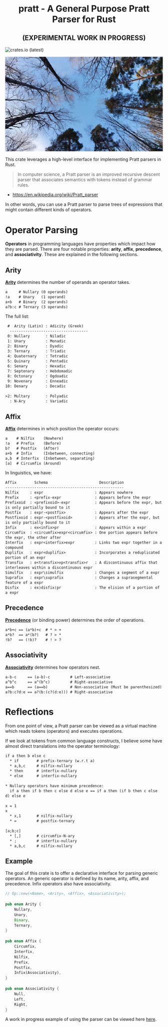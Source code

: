 <h1 align="center">pratt - A General Purpose Pratt Parser for Rust</h1>
<h2 align="center">(EXPERIMENTAL WORK IN PROGRESS)</h2>

![crates.io (latest)](https://img.shields.io/crates/dv/pratt)

<p align="center">
  <img src="https://github.com/segeljakt/assets/blob/master/Trees.jpg?raw=true">
</p>

This crate leverages a high-level interface for implementing Pratt parsers in Rust.

> In computer science, a Pratt parser is an improved recursive descent parser that associates semantics with tokens instead of grammar rules.
- https://en.wikipedia.org/wiki/Pratt_parser

In other words, you can use a Pratt parser to parse trees of expressions that might contain different kinds of operators.

# Operator Parsing

**Operators** in programming languages have properties which impact how they are parsed. There are four notable properties: **arity**, **affix**, **precedence**, and **associativity**. These are explained in the following sections.

## Arity

[**Arity**](https://en.wikipedia.org/wiki/Arity) determines the number of operands an operator takes.
```
a     # Nullary (0 operands)
!a    # Unary   (1 operand)
a+b   # Binary  (2 operands)
a?b:c # Ternary (3 operands)
```

The full list:

```
 #  Arity (Latin) : Adicity (Greek)
  -----------------------------------
 0: Nullary       : Niladic
 1: Unary         : Monadic
 2: Binary        : Dyadic
 3: Ternary       : Triadic
 4: Quaternary    : Tetradic
 5: Quinary       : Pentadic
 6: Senary        : Hexadic
 7: Septenary     : Hebdomadic
 8: Octonary      : Ogdoadic
 9: Novenary      : Enneadic
10: Denary        : Decadic

>2: Multary       : Polyadic
  : N-Ary         : Variadic
```

## Affix

[**Affix**](https://en.wikipedia.org/wiki/Affix) determines in which position the operator occurs:

```
a    # Nilfix    (Nowhere)
!a   # Prefix    (Before)
b?   # Postfix   (After)
a+b  # Infix     (Inbetween, connecting)
a,b  # Interfix  (Inbetween, separating)
[a]  # Circumfix (Around)
```

In linguistics, we have:

```
Affix        Schema                       Description
-----------------------------------------------------
Nilfix     : expr                       : Appears nowhere
Prefix     : <prefix-expr               : Appears before the expr
Prefixoid  : <prefixoid>-expr           : Appears before the expr, but is only partially bound to it
Postfix    : expr-<postfix>             : Appears after the expr
Postfixoid : expr-<postfixoid>          : Appears after the expr, but is only partially bound to it
Infix      : ex<infix>pr                : Appears within a expr
Circumfix  : <circumfix>expr<circumfix> : One portion appears before the expr, the other after
Interfix   : expr<interfix>expr         : Links two expr together in a compound
Duplifix   : expr<duplifix>             : Incorporates a reduplicated portion of an expr
Transfix   : e<transfix>xp<transfix>r   : A discontinuous affix that interleaves within a discontinuous expr
Simulfix   : expr\simulfix              : Changes a segment of a expr
Suprafix   : expr\suprafix              : Changes a suprasegmental feature of a expr
Disfix     : ex⟩disfix⟨pr               : The elision of a portion of a expr
```

## Precedence

[**Precedence**](https://en.wikipedia.org/wiki/Order_of_operations) (or binding power) determines the order of operations.

```
a*b+c == (a*b)+c  # * > +
a*b?  == a*(b?)   # ? > *
!b?   == (!b)?    # ! > ?
```

## Associativity

[**Associativity**](https://en.wikipedia.org/wiki/Associative_property) determines how operators nest.

```
a-b-c     == (a-b)-c         # Left-associative
a^b^c     == a^(b^c)         # Right-associative
a==b      == (a==b)          # Non-associative (Must be parenthesized)
a?b:c?d:e == a?(b:(c?(d:e))) # Right-associative
```

# Reflections

From one point of view, a Pratt parser can be viewed as a virtual machine which reads tokens (operators) and executes operations.

If we look at tokens from common language constructs, I believe some have almost direct translations into the operator terminology:

```
if a then b else c
  * if        # prefix-ternary (w.r.t a)
  * a,b,c     # nilfix-nullary
  * then      # interfix-nullary
  * else      # interfix-nullary

* Nullary operators have minimum precedence:
  if a then if b then c else d else e == if a then (if b then c else d) else e

x = 1
x
  * x,1       # nilfix-nullary
  * =         # postfix-ternary

[a;b;c]
  * [,]       # circumfix-N-ary
  * ;         # interfix-nullary
  * a,b,c     # nilfix-nullary
```

## Example

The goal of this crate is to offer a declarative interface for parsing generic operators. An generic operator is defined by its name, arity, affix, and precedence. Infix operators also have associativity.

```rust
// Op::new(<Name>, <Arity>, <Affix>, <Associativity>);

pub enum Arity {
    Nullary,
    Unary,
    Binary,
    Ternary,
}

pub enum Affix {
    Circumfix,
    Interfix,
    Nilfix,
    Prefix,
    Postfix,
    Infix(Associativity),
}

pub enum Associativity {
    Null,
    Left,
    Right,
}
```

A work in progress example of using the parser can be viewed here [here](https://github.com/segeljakt/pratt/tree/master/example/src/main.rs).
